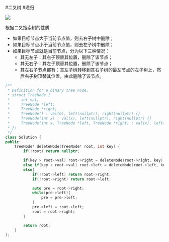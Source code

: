 #二叉树 #递归 

![](FigureBed%20🌄/Pasted/Pasted%20image%2020220604173930.png)

根据二叉搜索树的性质

- 如果目标节点大于当前节点值，则去右子树中删除；
- 如果目标节点小于当前节点值，则去左子树中删除；
- 如果目标节点就是当前节点，分为以下三种情况：
	- 其无左子：其右子顶替其位置，删除了该节点；
	- 其无右子：其左子顶替其位置，删除了该节点；
	- 其左右子节点都有：其左子树转移到其右子树的最左节点的左子树上，然后右子树顶替其位置，由此删除了该节点。

```cpp
/**
 * Definition for a binary tree node.
 * struct TreeNode {
 *     int val;
 *     TreeNode *left;
 *     TreeNode *right;
 *     TreeNode() : val(0), left(nullptr), right(nullptr) {}
 *     TreeNode(int x) : val(x), left(nullptr), right(nullptr) {}
 *     TreeNode(int x, TreeNode *left, TreeNode *right) : val(x), left(left), right(right) {}
 * };
 */
class Solution {
public:
    TreeNode* deleteNode(TreeNode* root, int key) {
        if(!root) return nullptr;

        if(key > root->val) root->right = deleteNode(root->right, key);
        else if(key < root->val) root->left = deleteNode(root->left, key);
        else{
            if(!root->left) return root->right;
            if(!root->right) return root->left;

            auto pre = root->right;
            while(pre->left){
                pre = pre->left;
            }
            pre->left = root->left;
            root = root->right;
        }

        return root;
    }
};

```